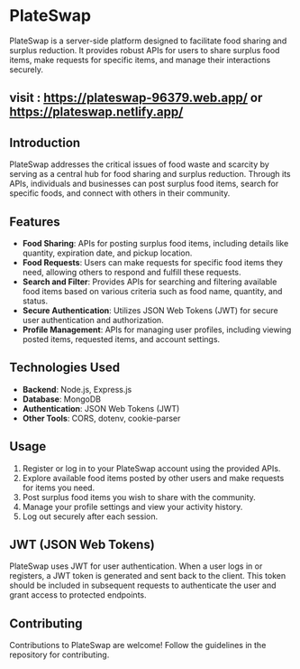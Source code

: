 # PlateSwap

PlateSwap is a server-side platform designed to facilitate food sharing and surplus reduction. It provides robust APIs for users to share surplus food items, make requests for specific items, and manage their interactions securely.


## visit : https://plateswap-96379.web.app/ or  https://plateswap.netlify.app/


## Introduction

PlateSwap addresses the critical issues of food waste and scarcity by serving as a central hub for food sharing and surplus reduction. Through its APIs, individuals and businesses can post surplus food items, search for specific foods, and connect with others in their community.

## Features

- **Food Sharing**: APIs for posting surplus food items, including details like quantity, expiration date, and pickup location.
- **Food Requests**: Users can make requests for specific food items they need, allowing others to respond and fulfill these requests.
- **Search and Filter**: Provides APIs for searching and filtering available food items based on various criteria such as food name, quantity, and status.
- **Secure Authentication**: Utilizes JSON Web Tokens (JWT) for secure user authentication and authorization.
- **Profile Management**: APIs for managing user profiles, including viewing posted items, requested items, and account settings.

## Technologies Used

- **Backend**: Node.js, Express.js
- **Database**: MongoDB
- **Authentication**: JSON Web Tokens (JWT)
- **Other Tools**: CORS, dotenv, cookie-parser


## Usage

1. Register or log in to your PlateSwap account using the provided APIs.
2. Explore available food items posted by other users and make requests for items you need.
3. Post surplus food items you wish to share with the community.
4. Manage your profile settings and view your activity history.
5. Log out securely after each session.

## JWT (JSON Web Tokens)

PlateSwap uses JWT for user authentication. When a user logs in or registers, a JWT token is generated and sent back to the client. This token should be included in subsequent requests to authenticate the user and grant access to protected endpoints.

## Contributing

Contributions to PlateSwap are welcome! Follow the guidelines in the repository for contributing.




